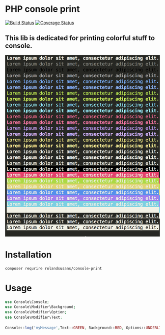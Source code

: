 # PHP console print 
[![Build Status](https://travis-ci.org/rolandsusans/php-console-print-lib.svg?branch=master)](https://travis-ci.org/rolandsusans/php-console-print-lib)
[![Coverage Status](https://coveralls.io/repos/github/rolandsusans/php-console-print-lib/badge.svg?branch=master)](https://coveralls.io/github/rolandsusans/php-console-print-lib?branch=master)
## This lib is dedicated for printing colorful stuff to console. 
![](/example/output.png)
# Installation
```bash
composer requrire rolandsusans/console-print
```
# Usage
```php
use Console\Console;
use Console\Modifier\Background;
use Console\Modifier\Option;
use Console\Modifier\Text;

Console::log('myMessage',Text::GREEN, Background::RED, Options::UNDERLINE);
```